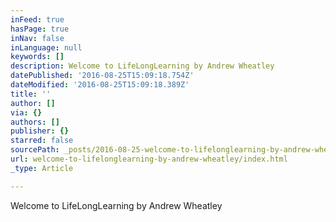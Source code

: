 ```yaml
---
inFeed: true
hasPage: true
inNav: false
inLanguage: null
keywords: []
description: Welcome to LifeLongLearning by Andrew Wheatley
datePublished: '2016-08-25T15:09:18.754Z'
dateModified: '2016-08-25T15:09:18.389Z'
title: ''
author: []
via: {}
authors: []
publisher: {}
starred: false
sourcePath: _posts/2016-08-25-welcome-to-lifelonglearning-by-andrew-wheatley.md
url: welcome-to-lifelonglearning-by-andrew-wheatley/index.html
_type: Article

---
```

Welcome to LifeLongLearning by Andrew Wheatley